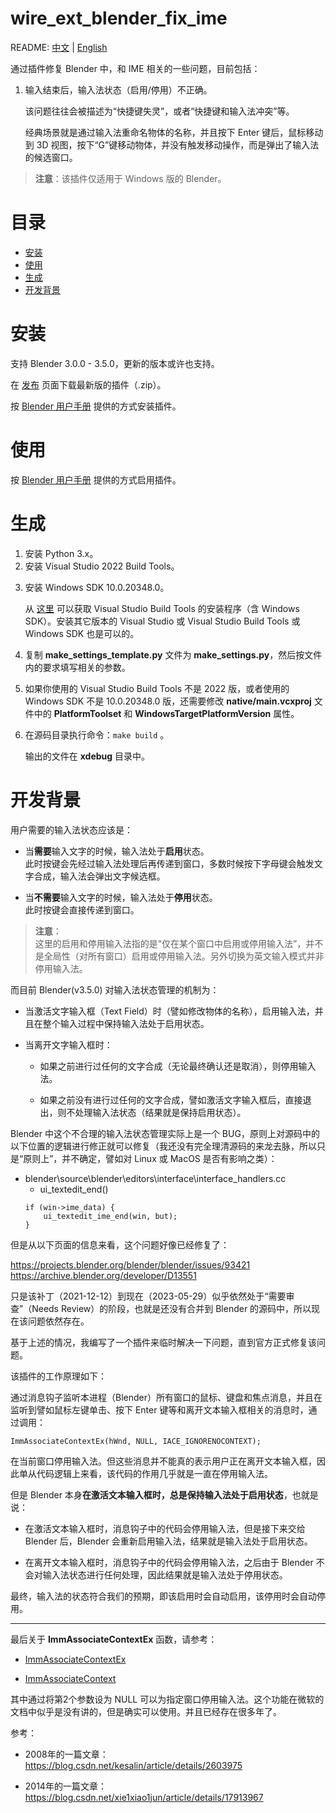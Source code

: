 # wire_ext_blender_fix_ime

README: [中文](README.md) | [English](doc/README_en.md)

通过插件修复 Blender 中，和 IME 相关的一些问题，目前包括：

<ol>
    <li>
    <p>输入结束后，输入法状态（启用/停用）不正确。</p>
        <p>该问题往往会被描述为“快捷键失灵”，或者“快捷键和输入法冲突”等。</p>
        <p>经典场景就是通过输入法重命名物体的名称，并且按下 Enter 键后，鼠标移动到 3D 视图，按下“G”键移动物体，并没有触发移动操作，而是弹出了输入法的候选窗口。</p>
    </li>
</ol>

> **注意**：该插件仅适用于 Windows 版的 Blender。

# 目录

- [安装](#安装)
- [使用](#使用)
- [生成](#生成)
- [开发背景](#开发背景)

# 安装

支持 Blender 3.0.0 - 3.5.0，更新的版本或许也支持。

在 [发布](https://github.com/Arius-Cr/wire_ext_blender_fix_ime/releases) 页面下载最新版的插件（.zip）。

按 [Blender 用户手册](https://docs.blender.org/manual/zh-hans/3.5/editors/preferences/addons.html#installing-add-ons) 提供的方式安装插件。

# 使用

按 [Blender 用户手册](https://docs.blender.org/manual/zh-hans/3.5/editors/preferences/addons.html#enabling-disabling-add-ons) 提供的方式启用插件。

# 生成

<ol>
<li>安装 Python 3.x。</li>
<li>安装 Visual Studio 2022 Build Tools。</li>
<li>
    <p>安装 Windows SDK 10.0.20348.0。</p>
    <p>从 <a href="https://learn.microsoft.com/zh-cn/visualstudio/install/use-command-line-parameters-to-install-visual-studio?view=vs-2022" target="_blank">这里</a> 可以获取 Visual Studio Build Tools 的安装程序（含 Windows SDK）。安装其它版本的 Visual Studio 或 Visual Studio Build Tools 或 Windows SDK 也是可以的。</p>
</li>
<li>
    <p>复制 <b>make_settings_template.py</b> 文件为 <b>make_settings.py</b>，然后按文件内的要求填写相关的参数。</p>
</li>
<li>
    <p>如果你使用的 Visual Studio Build Tools 不是 2022 版，或者使用的 Windows SDK 不是 10.0.20348.0 版，还需要修改 <b>native/main.vcxproj</b> 文件中的 <b>PlatformToolset</b> 和 <b>WindowsTargetPlatformVersion</b> 属性。</p>
</li>
<li>
    <p>在源码目录执行命令：<code>make build</code> 。
    <p>输出的文件在 <b>xdebug</b> 目录中。</p>
</li>
</ol>

# 开发背景

用户需要的输入法状态应该是：

- 当**需要**输入文字的时候，输入法处于**启用**状态。<br />
  此时按键会先经过输入法处理后再传递到窗口，多数时候按下字母键会触发文字合成，输入法会弹出文字候选框。

- 当**不需要**输入文字的时候，输入法处于**停用**状态。<br />此时按键会直接传递到窗口。

> **注意**：<br />这里的启用和停用输入法指的是“仅在某个窗口中启用或停用输入法”，并不是全局性（对所有窗口）启用或停用输入法。另外切换为英文输入模式并非停用输入法。

而目前 Blender(v3.5.0) 对输入法状态管理的机制为：

- 当激活文字输入框（Text Field）时（譬如修改物体的名称），启用输入法，并且在整个输入过程中保持输入法处于启用状态。

- 当离开文字输入框时：

  - 如果之前进行过任何的文字合成（无论最终确认还是取消），则停用输入法。

  - 如果之前没有进行过任何的文字合成，譬如激活文字输入框后，直接退出，则不处理输入法状态（结果就是保持启用状态）。

Blender 中这个不合理的输入法状态管理实际上是一个 BUG，原则上对源码中的以下位置的逻辑进行修正就可以修复（我还没有完全理清源码的来龙去脉，所以只是“原则上”，并不确定，譬如对 Linux 或 MacOS 是否有影响之类）：

- blender\source\blender\editors\interface\interface_handlers.cc
  - ui_textedit_end()<br />
  ```
  if (win->ime_data) {
      ui_textedit_ime_end(win, but);
  }
  ```

但是从以下页面的信息来看，这个问题好像已经修复了：

https://projects.blender.org/blender/blender/issues/93421
https://archive.blender.org/developer/D13551

只是该补丁（2021-12-12）到现在（2023-05-29）似乎依然处于“需要审查”（Needs Review）的阶段，也就是还没有合并到 Blender 的源码中，所以现在该问题依然存在。

基于上述的情况，我编写了一个插件来临时解决一下问题，直到官方正式修复该问题。

该插件的工作原理如下：

通过消息钩子监听本进程（Blender）所有窗口的鼠标、键盘和焦点消息，并且在监听到譬如鼠标左键单击、按下 Enter 键等和离开文本输入框相关的消息时，通过调用：

```
ImmAssociateContextEx(hWnd, NULL, IACE_IGNORENOCONTEXT);
```

在当前窗口停用输入法。但这些消息并不能真的表示用户正在离开文本输入框，因此单从代码逻辑上来看，该代码的作用几乎就是一直在停用输入法。

但是 Blender 本身**在激活文本输入框时，总是保持输入法处于启用状态**，也就是说：

- 在激活文本输入框时，消息钩子中的代码会停用输入法，但是接下来交给 Blender 后，Blender 会重新启用输入法，结果就是输入法处于启用状态。

- 在离开文本输入框时，消息钩子中的代码会停用输入法，之后由于 Blender 不会对输入法状态进行任何处理，因此结果就是输入法处于停用状态。

最终，输入法的状态符合我们的预期，即该启用时会自动启用，该停用时会自动停用。

---

最后关于 **ImmAssociateContextEx** 函数，请参考：

- [ImmAssociateContextEx](https://docs.microsoft.com/en-us/windows/win32/api/imm/nf-imm-immassociatecontextex)

- [ImmAssociateContext](https://docs.microsoft.com/en-us/windows/win32/api/imm/nf-imm-immassociatecontext)

其中通过将第2个参数设为 NULL 可以为指定窗口停用输入法。这个功能在微软的文档中似乎是没有讲的，但是确实可以使用。并且已经存在很多年了。

参考：

- 2008年的一篇文章：<br />
https://blog.csdn.net/kesalin/article/details/2603975

- 2014年的一篇文章：<br />
https://blog.csdn.net/xie1xiao1jun/article/details/17913967
